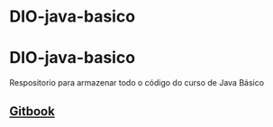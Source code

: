# DIO-java-basico
# DIO-java-basico
Respositorio para armazenar todo o código do curso de Java Básico


## [Gitbook](https://glysns.gitbook.io/java-basico/sintaxe/anatomia-das-classes)


